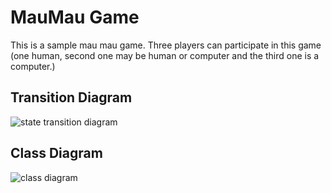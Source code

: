 # MauMau Game
This is a sample mau mau game. Three players can participate in this game (one human, second one may be human or computer and the third one is a computer.)

## Transition Diagram
![state transition diagram](https://github.com/user-attachments/assets/75780308-37d2-410a-a043-cf132cdfb281)

## Class Diagram
![class diagram](https://github.com/user-attachments/assets/7c0342ed-4a3a-49e9-b08e-6222c64c716f)
